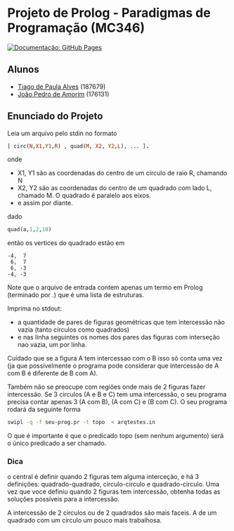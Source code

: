 # Projeto de Prolog - Paradigmas de Programação (MC346)

[![Documentação: GitHub Pages](https://img.shields.io/badge/Documenta%C3%A7%C3%A3o-GitHub%20Pages-blueviolet "Documentação")](https://tiagodepalves.github.io/MC346-prolog/index.html)

## Alunos

- [Tiago de Paula Alves](mailto:t187679@dac.unicamp.br "t187679@dac.unicamp.br") (187679)
- [João Pedro de Amorim](mailto:j176131@dac.unicamp.br "j176131@dac.unicamp.br") (176131)

## Enunciado do Projeto

Leia um arquivo pelo stdin no formato

```prolog
[ circ(N,X1,Y1,R) , quad(M, X2, Y2,L), ... ].
```

onde

- X1, Y1 são as coordenadas do centro de um circulo de raio R, chamando N
- X2, Y2 são as coordenadas do centro de um quadrado com lado L, chamado M. O quadrado é paralelo aos eixos.
- e assim por diante.

dado

```prolog
quad(a,1,2,10)
```

então os vertices do quadrado estão em

```raw
-4,  7
 6,  7
 6, -3
-4, -3
```

Note que o arquivo de entrada contem apenas um termo em Prolog (terminado por .) que é uma lista de estruturas.

Imprima no stdout:

- a quantidade de pares de figuras geométricas que tem intercessão não vazia (tanto círculos como quadrados)
- e nas linha seguintes os nomes dos pares das figuras com interseção nao vazia, um por linha.

Cuidado que se a figura A tem intercessao com o B isso só conta uma vez (ja que possivelmente o programa pode considerar que intercessão de A com B é diferente de B com A).

Também não se preocupe com regiões onde mais de 2 figuras fazer intercessão. Se 3 circulos (A e B e C) tem uma intercessão, o seu programa precisa contar apenas 3 (A com B), (A com C) e (B com C). O seu programa rodará da seguinte forma

```bash
swipl -q -f seu-prog.pr -t topo  < arqtestes.in
```

O que é importante é que o predicado topo (sem nenhum argumento) será o único predicado a ser chamado.

### Dica

o central é definir quando 2 figuras tem alguma interceção, e há 3 definições: quadrado-quadrado, circulo-circulo e quadrado-circulo. Uma vez que voce definiu quando 2 figuras tem intercessão, obtenha todas as soluções possíveis para a intercessão.

A intercessão de 2 circulos ou de 2 quadrados são mais faceis. A de um quadrado com um circulo um pouco mais trabalhosa.
